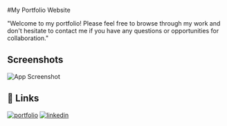 

#My Portfolio Website

"Welcome to my portfolio! Please feel free to browse through my work and don't hesitate to contact me if you have any questions or opportunities for collaboration."

## Screenshots

![App Screenshot](https://pctechmag.com/wp-content/uploads/2021/07/Graphic-design-portfolio.jpg)


## 🔗 Links
[![portfolio](https://img.shields.io/badge/my_portfolio-000?style=for-the-badge&logo=ko-fi&logoColor=white)](https://643269d92c0e0b65f316ec5e--resilient-croissant-bd04d5.netlify.app/)
[![linkedin](https://img.shields.io/badge/linkedin-0A66C2?style=for-the-badge&logo=linkedin&logoColor=white)](https://www.linkedin.com/in/martine-raszy-bb89a2223/)


